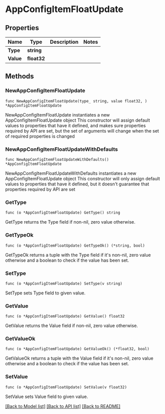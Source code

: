 # AppConfigItemFloatUpdate

## Properties

Name | Type | Description | Notes
------------ | ------------- | ------------- | -------------
**Type** | **string** |  | 
**Value** | **float32** |  | 

## Methods

### NewAppConfigItemFloatUpdate

`func NewAppConfigItemFloatUpdate(type_ string, value float32, ) *AppConfigItemFloatUpdate`

NewAppConfigItemFloatUpdate instantiates a new AppConfigItemFloatUpdate object
This constructor will assign default values to properties that have it defined,
and makes sure properties required by API are set, but the set of arguments
will change when the set of required properties is changed

### NewAppConfigItemFloatUpdateWithDefaults

`func NewAppConfigItemFloatUpdateWithDefaults() *AppConfigItemFloatUpdate`

NewAppConfigItemFloatUpdateWithDefaults instantiates a new AppConfigItemFloatUpdate object
This constructor will only assign default values to properties that have it defined,
but it doesn't guarantee that properties required by API are set

### GetType

`func (o *AppConfigItemFloatUpdate) GetType() string`

GetType returns the Type field if non-nil, zero value otherwise.

### GetTypeOk

`func (o *AppConfigItemFloatUpdate) GetTypeOk() (*string, bool)`

GetTypeOk returns a tuple with the Type field if it's non-nil, zero value otherwise
and a boolean to check if the value has been set.

### SetType

`func (o *AppConfigItemFloatUpdate) SetType(v string)`

SetType sets Type field to given value.


### GetValue

`func (o *AppConfigItemFloatUpdate) GetValue() float32`

GetValue returns the Value field if non-nil, zero value otherwise.

### GetValueOk

`func (o *AppConfigItemFloatUpdate) GetValueOk() (*float32, bool)`

GetValueOk returns a tuple with the Value field if it's non-nil, zero value otherwise
and a boolean to check if the value has been set.

### SetValue

`func (o *AppConfigItemFloatUpdate) SetValue(v float32)`

SetValue sets Value field to given value.



[[Back to Model list]](../README.md#documentation-for-models) [[Back to API list]](../README.md#documentation-for-api-endpoints) [[Back to README]](../README.md)


